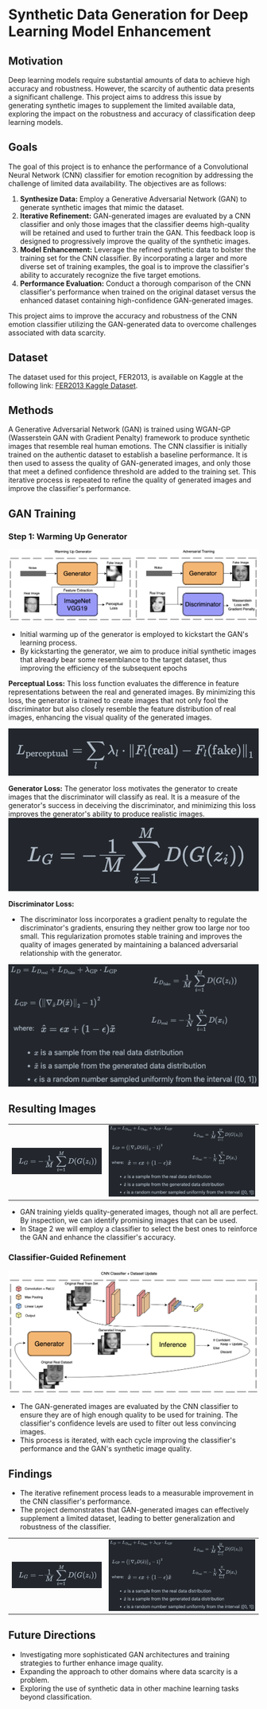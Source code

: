 # Synthetic Data Generation for Deep Learning Model Enhancement

## Motivation

Deep learning models require substantial amounts of data to achieve high accuracy and robustness. However, the scarcity of authentic data presents a significant challenge. This project aims to address this issue by generating synthetic images to supplement the limited available data, exploring the impact on the robustness and accuracy of classification deep learning models.

## Goals

The goal of this project is to enhance the performance of a Convolutional Neural Network (CNN) classifier for emotion recognition by addressing the challenge of limited data availability. The objectives are as follows:

1. **Synthesize Data:** Employ a Generative Adversarial Network (GAN) to generate synthetic images that mimic the dataset. 
2. **Iterative Refinement:** GAN-generated images are evaluated by a CNN classifier and only those images that the classifier deems high-quality will be retained and used to further train the GAN. This feedback loop is designed to progressively improve the quality of the synthetic images.
3. **Model Enhancement:** Leverage the refined synthetic data to bolster the training set for the CNN classifier. By incorporating a larger and more diverse set of training examples, the goal is to improve the classifier's ability to accurately recognize the five target emotions.
4. **Performance Evaluation:** Conduct a thorough comparison of the CNN classifier's performance when trained on the original dataset versus the enhanced dataset containing high-confidence GAN-generated images. 

This project aims to improve the accuracy and robustness of the CNN emotion classifier utilizing the GAN-generated data to overcome challenges associated with data scarcity.

## Dataset
The dataset used for this project, FER2013, is available on Kaggle at the following link: [FER2013 Kaggle Dataset](https://www.kaggle.com/datasets/msambare/fer2013).

## Methods

A Generative Adversarial Network (GAN) is trained using WGAN-GP (Wasserstein GAN with Gradient Penalty) framework to produce synthetic images that resemble real human emotions. The CNN classifier is initially trained on the authentic dataset to establish a baseline performance. It is then used to assess the quality of GAN-generated images, and only those that meet a defined confidence threshold are added to the training set. This iterative process is repeated to refine the quality of generated images and improve the classifier's performance.

## GAN Training

### Step 1: Warming Up Generator

![Figure 1](Figures/Figure1.png)

- Initial warming up of the generator is employed to kickstart the GAN's learning process.
- By kickstarting the generator, we aim to produce initial synthetic images that already bear some resemblance to the target dataset, thus improving the efficiency of the subsequent epochs


**Perceptual Loss:**
This loss function evaluates the difference in feature representations between the real and generated images. By minimizing this loss, the generator is trained to create images that not only fool the discriminator but also closely resemble the feature distribution of real images, enhancing the visual quality of the generated images.

![Figure 2](Figures/Figure2.png)


**Generator Loss:**
The generator loss motivates the generator to create images that the discriminator will classify as real. It is a measure of the generator's success in deceiving the discriminator, and minimizing this loss improves the generator's ability to produce realistic images.
![Figure 3](Figures/Figure3.png)


**Discriminator Loss:**
- The discriminator loss incorporates a gradient penalty to regulate the discriminator's gradients, ensuring they neither grow too large nor too small. This regularization promotes stable training and improves the quality of images generated by maintaining a balanced adversarial relationship with the generator.


![Figure 2](Figures/Figure4.png)


## Resulting Images

<table>
  <tr>
    <td><img src="https://github.com/napronald/GAN/blob/main/Figures/Figure3.png" alt="Figure 1" /></td>
    <td><img src="https://github.com/napronald/GAN/blob/main/Figures/Figure4.png" alt="Figure 2" /></td>
  </tr>
</table>

- GAN training yields quality-generated images, though not all are perfect. By inspection, we can identify promising images that can be used.
- In Stage 2 we will employ a classifier to select the best ones to  reinforce the GAN and enhance the classifier's accuracy.



### Classifier-Guided Refinement

![Figure 2](Figures/Figure5.png)

- The GAN-generated images are evaluated by the CNN classifier to ensure they are of high enough quality to be used for training. The classifier's confidence levels are used to filter out less convincing images.
- This process is iterated, with each cycle improving the classifier's performance and the GAN's synthetic image quality.


## Findings

- The iterative refinement process leads to a measurable improvement in the CNN classifier's performance.
- The project demonstrates that GAN-generated images can effectively supplement a limited dataset, leading to better generalization and robustness of the classifier.

<table>
  <tr>
    <td><img src="https://github.com/napronald/GAN/blob/main/Figures/Figure3.png" alt="Figure 1" /></td>
    <td><img src="https://github.com/napronald/GAN/blob/main/Figures/Figure4.png" alt="Figure 2" /></td>
  </tr>
</table>


## Future Directions

- Investigating more sophisticated GAN architectures and training strategies to further enhance image quality.
- Expanding the approach to other domains where data scarcity is a problem.
- Exploring the use of synthetic data in other machine learning tasks beyond classification.

